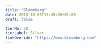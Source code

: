 ```yaml
---
title: "Bloomberg"
date: 2018-10-03T15:39:08+01:00
draft: false

tierNo: 20
tierLabel: Silver
linkOveride: "https://www.bloomberg.com"
---
```


